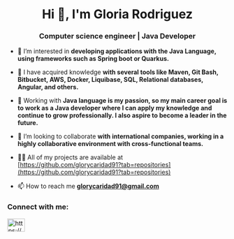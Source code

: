 <h1 align="center">Hi 👋, I'm Gloria Rodriguez</h1>
<h3 align="center">Computer science engineer | Java Developer</h3>

- 👀 I’m interested in **developing applications with the Java Language, using frameworks such as Spring boot or Quarkus.**

- 🌱 I have acquired knowledge **with several tools like Maven, Git Bash, Bitbucket, AWS, Docker, Liquibase, SQL, Relational databases, Angular, and others.**

- 💞️ Working with **Java language is my passion, so my main career goal is to work as a Java developer where I can apply my knowledge and continue to grow professionally. I also aspire to become a leader in the future.**

- 🤝 I’m looking to collaborate **with international companies, working in a highly collaborative environment with cross-functional teams.**

- 👨‍💻 All of my projects are available at [https://github.com/glorycaridad91?tab=repositories](https://github.com/glorycaridad91?tab=repositories)

- 📫 How to reach me **glorycaridad91@gmail.com**

<h3 align="left">Connect with me:</h3>
<p align="left">
<a href="https://linkedin.com/in/https://www.linkedin.com/in/gloria-de-la-caridad-rodriguez/" target="blank"><img align="center" src="https://raw.githubusercontent.com/rahuldkjain/github-profile-readme-generator/master/src/images/icons/Social/linked-in-alt.svg" alt="https://www.linkedin.com/in/gloria-de-la-caridad-rodriguez/" height="30" width="40" /></a>
</p>

<!---
glorycaridad91/glorycaridad91 is a ✨ special ✨ repository because its `README.md` (this file) appears on your GitHub profile.
You can click the Preview link to take a look at your changes.
--->
